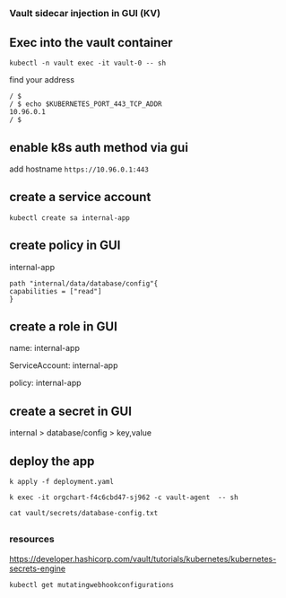 ##

### Vault sidecar injection in GUI (KV)

##


## Exec into the vault container

`kubectl -n vault exec -it vault-0 -- sh`

find your address

```
/ $
/ $ echo $KUBERNETES_PORT_443_TCP_ADDR
10.96.0.1
/ $ 
```


## enable k8s auth method via gui

add hostname `https://10.96.0.1:443`



## create a service account

`kubectl create sa internal-app`


## create policy in GUI

internal-app

```
path "internal/data/database/config"{
capabilities = ["read"]
}
```


## create a role in GUI

name: internal-app

ServiceAccount: internal-app

policy: internal-app


## create a secret in GUI

internal > database/config > key,value




## deploy the app

`k apply -f deployment.yaml`

`k exec -it orgchart-f4c6cbd47-sj962 -c vault-agent  -- sh`

`cat vault/secrets/database-config.txt`






##

### resources

https://developer.hashicorp.com/vault/tutorials/kubernetes/kubernetes-secrets-engine


`kubectl get mutatingwebhookconfigurations`
